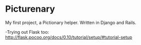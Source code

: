 # Picturenary

My first project, a Pictionary helper. Written in Django and Rails.

-Trying out Flask too: http://flask.pocoo.org/docs/0.10/tutorial/setup/#tutorial-setup